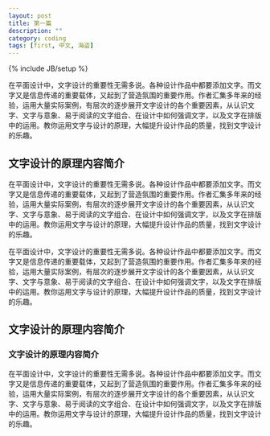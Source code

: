 ```yaml
---
layout: post
title: 第一篇
description: ""
category: coding
tags: [first, 中文, 海盗]
---
```

{% include JB/setup %}

在平面设计中，文字设计的重要性无需多说。各种设计作品中都要添加文字。而文字又是信息传递的重要载体，又起到了营造氛围的重要作用。作者汇集多年来的经验，运用大量实际案例，有层次的逐步展开文字设计的各个重要因素，从认识文字、文字与意象、易于阅读的文字组合、在设计中如何强调文字，以及文字在排版中的运用。教你运用文字与设计的原理，大幅提升设计作品的质量，找到文字设计的乐趣。

## 文字设计的原理内容简介

在平面设计中，文字设计的重要性无需多说。各种设计作品中都要添加文字。而文字又是信息传递的重要载体，又起到了营造氛围的重要作用。作者汇集多年来的经验，运用大量实际案例，有层次的逐步展开文字设计的各个重要因素，从认识文字、文字与意象、易于阅读的文字组合、在设计中如何强调文字，以及文字在排版中的运用。教你运用文字与设计的原理，大幅提升设计作品的质量，找到文字设计的乐趣。

在平面设计中，文字设计的重要性无需多说。各种设计作品中都要添加文字。而文字又是信息传递的重要载体，又起到了营造氛围的重要作用。作者汇集多年来的经验，运用大量实际案例，有层次的逐步展开文字设计的各个重要因素，从认识文字、文字与意象、易于阅读的文字组合、在设计中如何强调文字，以及文字在排版中的运用。教你运用文字与设计的原理，大幅提升设计作品的质量，找到文字设计的乐趣。

## 文字设计的原理内容简介
### 文字设计的原理内容简介

在平面设计中，文字设计的重要性无需多说。各种设计作品中都要添加文字。而文字又是信息传递的重要载体，又起到了营造氛围的重要作用。作者汇集多年来的经验，运用大量实际案例，有层次的逐步展开文字设计的各个重要因素，从认识文字、文字与意象、易于阅读的文字组合、在设计中如何强调文字，以及文字在排版中的运用。教你运用文字与设计的原理，大幅提升设计作品的质量，找到文字设计的乐趣。
